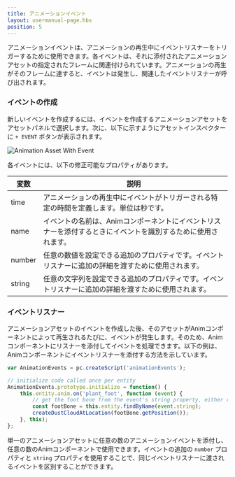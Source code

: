 ```yaml
---
title: アニメーションイベント
layout: usermanual-page.hbs
position: 5
---
```


アニメーションイベントは、アニメーションの再生中にイベントリスナーをトリガーするために使用できます。各イベントは、それに添付されたアニメーションアセットの指定されたフレームに関連付けられています。アニメーションの再生がそのフレームに達すると、イベントは発生し、関連したイベントリスナーが呼び出されます。

### イベントの作成

新しいイベントを作成するには、イベントを作成するアニメーションアセットをアセットパネルで選択します。次に、以下に示すようにアセットインスペクターに `+ EVENT` ボタンが表示されます。

![Animation Asset With Event][1]

各イベントには、以下の修正可能なプロパティがあります。

| 変数 | 説明 |
|----------|-------------|
| time     | アニメーションの再生中にイベントがトリガーされる特定の時間を定義します。単位は秒です。 |
| name     | イベントの名前は、Animコンポーネントにイベントリスナーを添付するときにイベントを識別するために使用されます。 |
| number   | 任意の数値を設定できる追加のプロパティです。イベントリスナーに追加の詳細を渡すために使用されます。 |
| string   | 任意の文字列を設定できる追加のプロパティです。イベントリスナーに追加の詳細を渡すために使用されます。 |

### イベントリスナー

アニメーションアセットのイベントを作成した後、そのアセットがAnimコンポーネントによって再生されるたびに、イベントが発生します。そのため、Animコンポーネントにリスナーを添付してイベントを処理できます。以下の例は、Animコンポーネントにイベントリスナーを添付する方法を示しています。

```javascript
var AnimationEvents = pc.createScript('animationEvents');

// initialize code called once per entity
AnimationEvents.prototype.initialize = function() {
    this.entity.anim.on('plant_foot', function (event) {
        // get the foot bone from the event's string property, either right_foot or left_foot
        const footBone = this.entity.findByName(event.string);
        createDustCloudAtLocation(footBone.getPosition());
    }, this);
};
```

単一のアニメーションアセットに任意の数のアニメーションイベントを添付し、任意の数のAnimコンポーネントで使用できます。イベントの追加の `number` プロパティと `string` プロパティを使用することで、同じイベントリスナーに渡されるイベントを区別することができます。

[1]: /images/user-manual/anim/animation_asset_with_events.png
